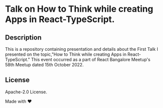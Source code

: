 # Talk on How to Think while creating Apps in React-TypeScript.

## Description

This is a repository containing presentation and details about the First Talk I presented on the topic,"How to Think while creating Apps in React-TypeScript." This event occurred as a part of React Bangalore Meetup's 58th Meetup dated 15th October 2022.

## License

Apache-2.0 License.

Made with ❤
